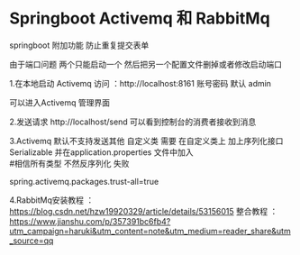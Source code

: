 # Springboot Activemq 和 RabbitMq

springboot 附加功能 防止重复提交表单

由于端口问题  两个只能启动一个 然后把另一个配置文件删掉或者修改启动端口


1.在本地启动 Activemq
访问 ：http://localhost:8161  账号密码 默认 admin

可以进入Activemq 管理界面

2.发送请求
	http://localhost/send   可以看到控制台的消费者接收到消息
	
3.Activemq 默认不支持发送其他 自定义类 
  需要 在自定义类上 加上序列化接口 Serializable
  并在application.properties 文件中加入  
	#相信所有类型 不然反序列化 失败
	
spring.activemq.packages.trust-all=true


4.RabbitMq安装教程 ：https://blog.csdn.net/hzw19920329/article/details/53156015
整合教程 ： https://www.jianshu.com/p/357391bc6fb4?utm_campaign=haruki&utm_content=note&utm_medium=reader_share&utm_source=qq